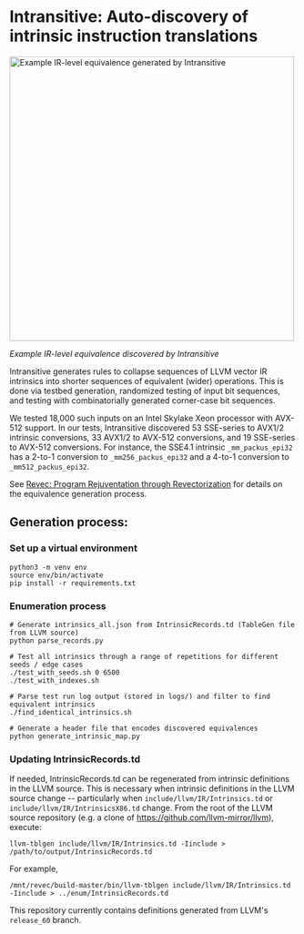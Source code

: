 # Intransitive: Auto-discovery of intrinsic instruction translations

<img src="https://raw.githubusercontent.com/revec/intransitive/assets/images/ir_equivalence.png" alt="Example IR-level equivalence generated by Intransitive" width="500px">

_Example IR-level equivalence discovered by Intransitive_

Intransitive generates rules to collapse sequences of LLVM vector IR intrinsics into shorter sequences of equivalent (wider) operations. This is done via testbed generation, randomized testing of input bit sequences, and testing with combinatorially generated corner-case bit sequences.

We tested 18,000 such inputs on an Intel Skylake Xeon processor with AVX-512 support. In our tests, Intransitive discovered 53 SSE-series to AVX1/2 intrinsic conversions, 33 AVX1/2 to AVX-512 conversions, and 19 SSE-series to AVX-512 conversions. For instance, the SSE4.1 intrinsic `_mm_packus_epi32` has a 2-to-1 conversion to `_mm256_packus_epi32` and a 4-to-1 conversion to `_mm512_packus_epi32`.

See [Revec: Program Rejuventation through Revectorization](https://arxiv.org/pdf/1902.02816.pdf) for details on the equivalence generation process.

## Generation process:
### Set up a virtual environment
```
python3 -m venv env
source env/bin/activate
pip install -r requirements.txt
```

### Enumeration process
```
# Generate intrinsics_all.json from IntrinsicRecords.td (TableGen file from LLVM source)
python parse_records.py

# Test all intrinsics through a range of repetitions for different seeds / edge cases
./test_with_seeds.sh 0 6500
./test_with_indexes.sh

# Parse test run log output (stored in logs/) and filter to find equivalent intrinsics
./find_identical_intrinsics.sh

# Generate a header file that encodes discovered equivalences
python generate_intrinsic_map.py
```

### Updating IntrinsicRecords.td
If needed, IntrinsicRecords.td can be regenerated from intrinsic definitions in the LLVM source. This is necessary when intrinsic definitions in the LLVM source change -- particularly when `include/llvm/IR/Intrinsics.td` or `include/llvm/IR/IntrinsicsX86.td` change. From the root of the LLVM source repository (e.g. a clone of https://github.com/llvm-mirror/llvm), execute:
```
llvm-tblgen include/llvm/IR/Intrinsics.td -Iinclude > /path/to/output/IntrinsicRecords.td
```

For example,
```
/mnt/revec/build-master/bin/llvm-tblgen include/llvm/IR/Intrinsics.td -Iinclude > ../enum/IntrinsicRecords.td
```

This repository currently contains definitions generated from LLVM's `release_60` branch.
